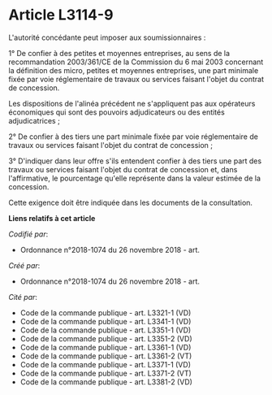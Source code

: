 # Article L3114-9

L'autorité concédante peut imposer aux soumissionnaires :

1° De confier à des petites et moyennes entreprises, au sens de la recommandation 2003/361/CE de la Commission du 6 mai 2003
concernant la définition des micro, petites et moyennes entreprises, une part minimale fixée par voie réglementaire de
travaux ou services faisant l'objet du contrat de concession.

Les dispositions de l'alinéa précédent ne s'appliquent pas aux opérateurs économiques qui sont des pouvoirs adjudicateurs ou
des entités adjudicatrices ;

2° De confier à des tiers une part minimale fixée par voie réglementaire de travaux ou services faisant l'objet du contrat de
concession ;

3° D'indiquer dans leur offre s'ils entendent confier à des tiers une part des travaux ou services faisant l'objet du contrat
de concession et, dans l'affirmative, le pourcentage qu'elle représente dans la valeur estimée de la concession.

Cette exigence doit être indiquée dans les documents de la consultation.

**Liens relatifs à cet article**

_Codifié par_:

  - Ordonnance n°2018-1074 du 26 novembre 2018 - art.

_Créé par_:

  - Ordonnance n°2018-1074 du 26 novembre 2018 - art.

_Cité par_:

  - Code de la commande publique - art. L3321-1 (VD)
  - Code de la commande publique - art. L3341-1 (VD)
  - Code de la commande publique - art. L3351-1 (VD)
  - Code de la commande publique - art. L3351-2 (VD)
  - Code de la commande publique - art. L3361-1 (VD)
  - Code de la commande publique - art. L3361-2 (VT)
  - Code de la commande publique - art. L3371-1 (VD)
  - Code de la commande publique - art. L3371-2 (VT)
  - Code de la commande publique - art. L3381-2 (VD)
